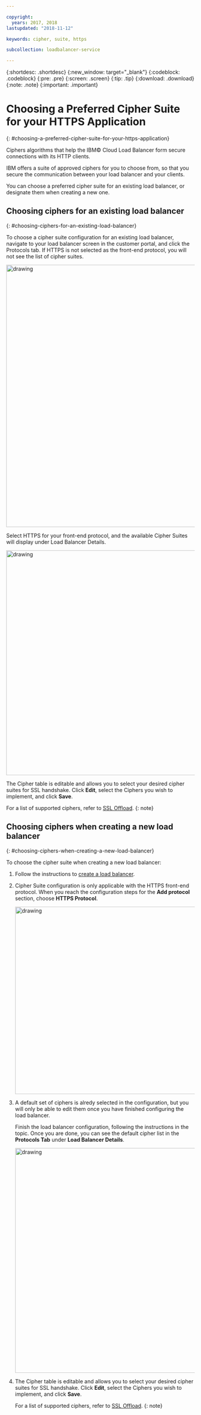 ```yaml
---

copyright:
  years: 2017, 2018
lastupdated: "2018-11-12"

keywords: cipher, suite, https

subcollection: loadbalancer-service

---
```


{:shortdesc: .shortdesc}
{:new_window: target="_blank"}
{:codeblock: .codeblock}
{:pre: .pre}
{:screen: .screen}
{:tip: .tip}
{:download: .download}
{:note: .note}
{:important: .important}

# Choosing a Preferred Cipher Suite for your HTTPS Application
{: #choosing-a-preferred-cipher-suite-for-your-https-application}

Ciphers algorithms that help the IBM© Cloud Load Balancer form secure connections with its HTTP clients.

IBM offers a suite of approved ciphers for you to choose from, so that you secure the communication between your load balancer and your clients.

You can choose a preferred cipher suite for an existing load balancer, or designate them when creating a new one.

## Choosing ciphers for an existing load balancer
{: #choosing-ciphers-for-an-existing-load-balancer}

To choose a cipher suite configuration for an existing load balancer, navigate to your load balancer screen in the customer portal, and click the Protocols tab. If HTTPS is not selected as the front-end protocol, you will not see the list of cipher suites.

  <img src="images/DetailsFlow-HTTPSUnselected.png" alt="drawing" style="width: 700px;"/>

Select HTTPS for your front-end protocol, and the available Cipher Suites will display under Load Balancer Details.

  <img src="images/DetailsFlow-CustomCipherSelection.png" alt="drawing" style="width: 600px;"/>

The Cipher table is editable and allows you to select your desired cipher suites for SSL handshake. Click **Edit**, select the Ciphers you wish to implement, and click **Save**.

For a list of supported ciphers, refer to [SSL Offload](/docs/infrastructure/loadbalancer-service?topic=loadbalancer-service-ssl-offload-with-ibm-cloud-load-balancer).
{: note}

## Choosing ciphers when creating a new load balancer
{: #choosing-ciphers-when-creating-a-new-load-balancer}

To choose the cipher suite when creating a new load balancer:

1. Follow the instructions to [create a load balancer](/docs/infrastructure/loadbalancer-service?topic=loadbalancer-service-creating-an-ibm-cloud-load-balancer#creating-an-ibm-cloud-load-balancer).

2. Cipher Suite configuration is only applicable with the HTTPS front-end protocol. When you reach the configuration steps for the **Add protocol** section, choose **HTTPS Protocol**.

	<img src="images/ProvisioningFlow-CustomCiphers.png" alt="drawing" style="width: 500px;"/>

3. A default set of ciphers is alredy selected in the configuration, but you will only be able to edit them once you have finished configuring the load balancer.

	Finish the load balancer configuration, following the instructions in the topic. Once you are done, you can see the default cipher list in the **Protocols Tab** under **Load Balancer Details**.

	<img src="images/View-CustomCiphers.png" alt="drawing" style="width: 600px;"/>

4. The Cipher table is editable and allows you to select your desired cipher suites for SSL handshake. Click **Edit**, select the Ciphers you wish to implement, and click **Save**.

	For a list of supported ciphers, refer to [SSL Offload](/docs/infrastructure/loadbalancer-service?topic=loadbalancer-service-ssl-offload-with-ibm-cloud-load-balancer).
  {: note}
